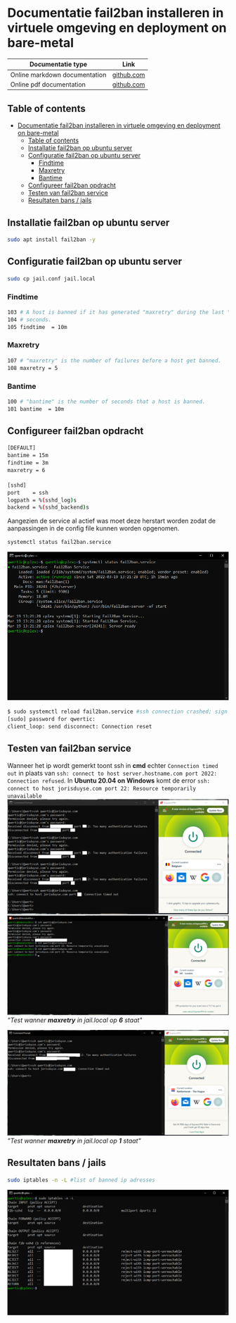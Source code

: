 # Documentatie fail2ban installeren in virtuele omgeving en deployment on bare-metal

| Documentatie type | Link |
| ----------- | ----------- |
| Online markdown documentation | [github.com](https://github.com/JorisVanDuyseHogent/SystemEngineeringLab/tree/main/Fail2Ban#readme) |
| Online pdf documentation | [github.com](https://github.com/JorisVanDuyseHogent/SystemEngineeringLab/blob/main/Fail2Ban/Fail2BanG56.pdf) |

## Table of contents

- [Documentatie fail2ban installeren in virtuele omgeving en deployment on bare-metal](#documentatie-fail2ban-installeren-in-virtuele-omgeving-en-deployment-on-bare-metal)
  - [Table of contents](#table-of-contents)
  - [Installatie fail2ban op ubuntu server](#installatie-fail2ban-op-ubuntu-server)
  - [Configuratie fail2ban op ubuntu server](#configuratie-fail2ban-op-ubuntu-server)
    - [Findtime](#findtime)
    - [Maxretry](#maxretry)
    - [Bantime](#bantime)
  - [Configureer fail2ban opdracht](#configureer-fail2ban-opdracht)
  - [Testen van fail2ban service](#testen-van-fail2ban-service)
  - [Resultaten bans / jails](#resultaten-bans--jails)

## Installatie fail2ban op ubuntu server

```bash
sudo apt install fail2ban -y
```

## Configuratie fail2ban op ubuntu server

```bash
sudo cp jail.conf jail.local
```

### Findtime

```bash
103 # A host is banned if it has generated "maxretry" during the last "findtime"
104 # seconds.
105 findtime  = 10m
```

### Maxretry

```bash
107 # "maxretry" is the number of failures before a host get banned.
108 maxretry = 5
```

### Bantime

```bash
100 # "bantime" is the number of seconds that a host is banned.
101 bantime  = 10m
```

## Configureer fail2ban opdracht

```bash
[DEFAULT]
bantime = 15m
findtime = 3m
maxretry = 6

[sshd]
port    = ssh
logpath = %(sshd_log)s
backend = %(sshd_backend)s
```

Aangezien de service al actief was moet deze herstart worden zodat de aanpassingen in de config file kunnen worden opgenomen.

```bash
systemctl status fail2ban.service
```

![SystemcltStatusFail2Ban](./images/SystemcltStatusFail2Ban.PNG)

```bash
$ sudo systemctl reload fail2ban.service #ssh connection crashed; sign it works?
[sudo] password for qwertic:
client_loop: send disconnect: Connection reset
```

## Testen van fail2ban service

Wanneer het ip wordt gemerkt toont ssh in **cmd** echter ```Connection timed out``` in plaats van ```ssh: connect to host server.hostname.com port 2022: Connection refused```. In **Ubuntu 20.04 on Windows** komt de error ```ssh: connect to host jorisduyse.com port 22: Resource temporarily unavailable```
![Fail2BanSecurityTest](./images/Fail2BanSecurityTest.PNG)
![Fail2BanSecurityTestUbuntuVm](./images/Fail2BanSecurityTestUbuntuVm.PNG)
*"Test wanner **maxretry** in jail.local op **6** staat"*

![BanAfter1Tested](./images/BanAfter1Tested.PNG)
*"Test wanner **maxretry** in jail.local op **1** staat"*

## Resultaten bans / jails

```bash
sudo iptables -n -L #list of banned ip adresses
```

![IptablesCommand](./images/IptablesCommand.PNG)
